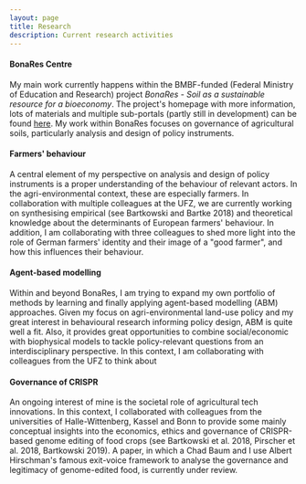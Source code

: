 ```yaml
---
layout: page
title: Research
description: Current research activities
---
```




#### BonaRes Centre
My main work currently happens within the BMBF-funded (Federal Ministry of Education and Research) project *BonaRes - Soil as a sustainable resource for a bioeconomy*. The project's homepage with more information, lots of materials and multiple sub-portals (partly still in development) can be found <a href="https://www.bonares.de/">here</a>. My work within BonaRes focuses on governance of agricultural soils, particularly analysis and design of policy instruments.

#### Farmers' behaviour
A central element of my perspective on analysis and design of policy instruments is a proper understanding of the behaviour of relevant actors. In the agri-environmental context, these are especially farmers. In collaboration with multiple colleagues at the UFZ, we are currently working on synthesising empirical (see Bartkowski and Bartke 2018) and theoretical knowledge about the determinants of European farmers' behaviour. In addition, I am collaborating with three colleagues to shed more light into the role of German farmers' identity and their image of a "good farmer", and how this influences their behaviour.

#### Agent-based modelling
Within and beyond BonaRes, I am trying to expand my own portfolio of methods by learning and finally applying agent-based modelling (ABM) approaches. Given my focus on agri-environmental land-use policy and my great interest in behavioural research informing policy design, ABM is quite well a fit. Also, it provides great opportunities to combine social/economic with biophysical models to tackle policy-relevant questions from an interdisciplinary perspective. In this context, I am collaborating with colleagues from the UFZ to think about 

#### Governance of CRISPR
An ongoing interest of mine is the societal role of agricultural tech innovations. In this context, I collaborated with colleagues from the universities of Halle-Wittenberg, Kassel and Bonn to provide some mainly conceptual insights into the economics, ethics and governance of CRISPR-based genome editing of food crops (see Bartkowski et al. 2018, Pirscher et al. 2018, Bartkowski 2019). A paper, in which a Chad Baum and I use Albert Hirschman's famous exit-voice framework to analyse the governance and legitimacy of genome-edited food, is currently under review.

<!-- [click here for the most recent version of the paper]({{ BASE_PATH}}/pages/working_papers/sample-working-paper.pdf) -->


<!-- Note: this is how to write a comment in HTML. Everything in here won't show up on your webpage.-->

<!--
To increase the size of the title, use fewer # in front of the paper title.
To decrease the size of the title, use more #. 
To remove the italics, remove the * before and after the description
To remove the underline from the title, remove the <u> tags (<u> and </u>)
-->